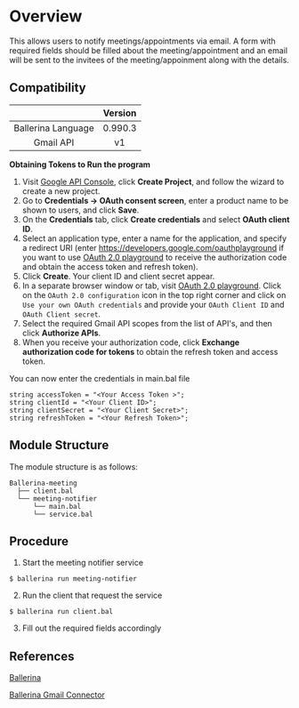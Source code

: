 # Overview

This allows users to notify meetings/appointments via email. A form with required fields should be filled about the meeting/appointment and an email will be sent to the invitees of the meeting/appoinment along with the details. 

## Compatibility
|                    |    Version     |  
|:------------------:|:--------------:|
| Ballerina Language | 0.990.3        |
| Gmail API          | v1             |

**Obtaining Tokens to Run the program**

1. Visit [Google API Console](https://console.developers.google.com), click **Create Project**, and follow the wizard to create a new project.
2. Go to **Credentials -> OAuth consent screen**, enter a product name to be shown to users, and click **Save**.
3. On the **Credentials** tab, click **Create credentials** and select **OAuth client ID**. 
4. Select an application type, enter a name for the application, and specify a redirect URI (enter https://developers.google.com/oauthplayground if you want to use 
[OAuth 2.0 playground](https://developers.google.com/oauthplayground) to receive the authorization code and obtain the 
access token and refresh token). 
5. Click **Create**. Your client ID and client secret appear. 
6. In a separate browser window or tab, visit [OAuth 2.0 playground](https://developers.google.com/oauthplayground). Click on the `OAuth 2.0 configuration`
 icon in the top right corner and click on `Use your own OAuth credentials` and provide your `OAuth Client ID` and `OAuth Client secret`.
7. Select the required Gmail API scopes from the list of API's, and then click **Authorize APIs**.
8. When you receive your authorization code, click **Exchange authorization code for tokens** to obtain the refresh token and access token.

You can now enter the credentials in main.bal file
```ballerina
string accessToken = "<Your Access Token >";
string clientId = "<Your Client ID>";
string clientSecret = "<Your Client Secret>";
string refreshToken = "<Your Refresh Token>";
```
## Module Structure

The module structure is as follows:
```
Ballerina-meeting
  ├── client.bal  
  └── meeting-notifier
      └── main.bal
      └── service.bal
```
## Procedure

1. Start the meeting notifier service
```
$ ballerina run meeting-notifier
```
2. Run the client that request the service
```
$ ballerina run client.bal
```
3. Fill out the required fields accordingly

## References

[Ballerina](https://ballerina.io/community-program/)

[Ballerina Gmail Connector](https://github.com/wso2-ballerina/module-gmail)

